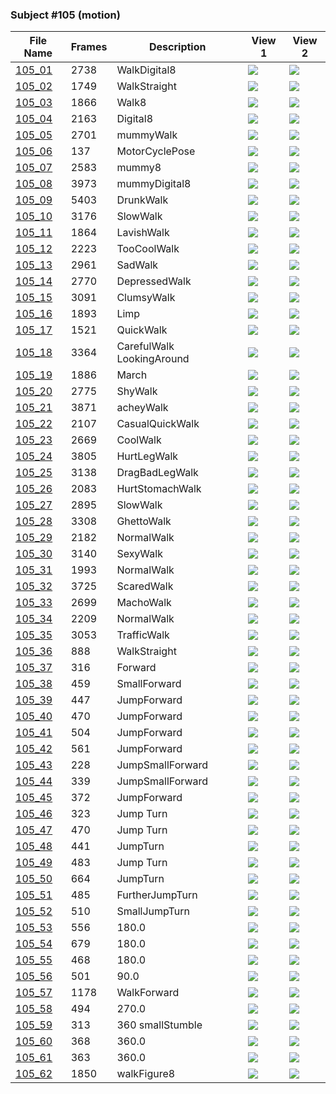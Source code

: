 ### Subject #105 (motion)
|File Name|Frames|Description|View 1|View 2|
|-|-|-|-|-|
|[105_01](https://github.com/Shriinivas/cmubvh/raw/main/Sequence-102-111/105/Data/105_01.zip)|2738|WalkDigital8|<img src="https://github.com/Shriinivas/cmubvhgifs/blob/main/Sequence-102-111/105/105_01_0.gif"/>|<img src="https://github.com/Shriinivas/cmubvhgifs/blob/main/Sequence-102-111/105/105_01_1.gif"/>|
|[105_02](https://github.com/Shriinivas/cmubvh/raw/main/Sequence-102-111/105/Data/105_02.zip)|1749|WalkStraight|<img src="https://github.com/Shriinivas/cmubvhgifs/blob/main/Sequence-102-111/105/105_02_0.gif"/>|<img src="https://github.com/Shriinivas/cmubvhgifs/blob/main/Sequence-102-111/105/105_02_1.gif"/>|
|[105_03](https://github.com/Shriinivas/cmubvh/raw/main/Sequence-102-111/105/Data/105_03.zip)|1866|Walk8|<img src="https://github.com/Shriinivas/cmubvhgifs/blob/main/Sequence-102-111/105/105_03_0.gif"/>|<img src="https://github.com/Shriinivas/cmubvhgifs/blob/main/Sequence-102-111/105/105_03_1.gif"/>|
|[105_04](https://github.com/Shriinivas/cmubvh/raw/main/Sequence-102-111/105/Data/105_04.zip)|2163|Digital8|<img src="https://github.com/Shriinivas/cmubvhgifs/blob/main/Sequence-102-111/105/105_04_0.gif"/>|<img src="https://github.com/Shriinivas/cmubvhgifs/blob/main/Sequence-102-111/105/105_04_1.gif"/>|
|[105_05](https://github.com/Shriinivas/cmubvh/raw/main/Sequence-102-111/105/Data/105_05.zip)|2701|mummyWalk|<img src="https://github.com/Shriinivas/cmubvhgifs/blob/main/Sequence-102-111/105/105_05_0.gif"/>|<img src="https://github.com/Shriinivas/cmubvhgifs/blob/main/Sequence-102-111/105/105_05_1.gif"/>|
|[105_06](https://github.com/Shriinivas/cmubvh/raw/main/Sequence-102-111/105/Data/105_06.zip)|137|MotorCyclePose|<img src="https://github.com/Shriinivas/cmubvhgifs/blob/main/Sequence-102-111/105/105_06_0.gif"/>|<img src="https://github.com/Shriinivas/cmubvhgifs/blob/main/Sequence-102-111/105/105_06_1.gif"/>|
|[105_07](https://github.com/Shriinivas/cmubvh/raw/main/Sequence-102-111/105/Data/105_07.zip)|2583|mummy8|<img src="https://github.com/Shriinivas/cmubvhgifs/blob/main/Sequence-102-111/105/105_07_0.gif"/>|<img src="https://github.com/Shriinivas/cmubvhgifs/blob/main/Sequence-102-111/105/105_07_1.gif"/>|
|[105_08](https://github.com/Shriinivas/cmubvh/raw/main/Sequence-102-111/105/Data/105_08.zip)|3973|mummyDigital8|<img src="https://github.com/Shriinivas/cmubvhgifs/blob/main/Sequence-102-111/105/105_08_0.gif"/>|<img src="https://github.com/Shriinivas/cmubvhgifs/blob/main/Sequence-102-111/105/105_08_1.gif"/>|
|[105_09](https://github.com/Shriinivas/cmubvh/raw/main/Sequence-102-111/105/Data/105_09.zip)|5403|DrunkWalk|<img src="https://github.com/Shriinivas/cmubvhgifs/blob/main/Sequence-102-111/105/105_09_0.gif"/>|<img src="https://github.com/Shriinivas/cmubvhgifs/blob/main/Sequence-102-111/105/105_09_1.gif"/>|
|[105_10](https://github.com/Shriinivas/cmubvh/raw/main/Sequence-102-111/105/Data/105_10.zip)|3176|SlowWalk|<img src="https://github.com/Shriinivas/cmubvhgifs/blob/main/Sequence-102-111/105/105_10_0.gif"/>|<img src="https://github.com/Shriinivas/cmubvhgifs/blob/main/Sequence-102-111/105/105_10_1.gif"/>|
|[105_11](https://github.com/Shriinivas/cmubvh/raw/main/Sequence-102-111/105/Data/105_11.zip)|1864|LavishWalk|<img src="https://github.com/Shriinivas/cmubvhgifs/blob/main/Sequence-102-111/105/105_11_0.gif"/>|<img src="https://github.com/Shriinivas/cmubvhgifs/blob/main/Sequence-102-111/105/105_11_1.gif"/>|
|[105_12](https://github.com/Shriinivas/cmubvh/raw/main/Sequence-102-111/105/Data/105_12.zip)|2223|TooCoolWalk|<img src="https://github.com/Shriinivas/cmubvhgifs/blob/main/Sequence-102-111/105/105_12_0.gif"/>|<img src="https://github.com/Shriinivas/cmubvhgifs/blob/main/Sequence-102-111/105/105_12_1.gif"/>|
|[105_13](https://github.com/Shriinivas/cmubvh/raw/main/Sequence-102-111/105/Data/105_13.zip)|2961|SadWalk|<img src="https://github.com/Shriinivas/cmubvhgifs/blob/main/Sequence-102-111/105/105_13_0.gif"/>|<img src="https://github.com/Shriinivas/cmubvhgifs/blob/main/Sequence-102-111/105/105_13_1.gif"/>|
|[105_14](https://github.com/Shriinivas/cmubvh/raw/main/Sequence-102-111/105/Data/105_14.zip)|2770|DepressedWalk|<img src="https://github.com/Shriinivas/cmubvhgifs/blob/main/Sequence-102-111/105/105_14_0.gif"/>|<img src="https://github.com/Shriinivas/cmubvhgifs/blob/main/Sequence-102-111/105/105_14_1.gif"/>|
|[105_15](https://github.com/Shriinivas/cmubvh/raw/main/Sequence-102-111/105/Data/105_15.zip)|3091|ClumsyWalk|<img src="https://github.com/Shriinivas/cmubvhgifs/blob/main/Sequence-102-111/105/105_15_0.gif"/>|<img src="https://github.com/Shriinivas/cmubvhgifs/blob/main/Sequence-102-111/105/105_15_1.gif"/>|
|[105_16](https://github.com/Shriinivas/cmubvh/raw/main/Sequence-102-111/105/Data/105_16.zip)|1893|Limp|<img src="https://github.com/Shriinivas/cmubvhgifs/blob/main/Sequence-102-111/105/105_16_0.gif"/>|<img src="https://github.com/Shriinivas/cmubvhgifs/blob/main/Sequence-102-111/105/105_16_1.gif"/>|
|[105_17](https://github.com/Shriinivas/cmubvh/raw/main/Sequence-102-111/105/Data/105_17.zip)|1521|QuickWalk|<img src="https://github.com/Shriinivas/cmubvhgifs/blob/main/Sequence-102-111/105/105_17_0.gif"/>|<img src="https://github.com/Shriinivas/cmubvhgifs/blob/main/Sequence-102-111/105/105_17_1.gif"/>|
|[105_18](https://github.com/Shriinivas/cmubvh/raw/main/Sequence-102-111/105/Data/105_18.zip)|3364|CarefulWalk LookingAround|<img src="https://github.com/Shriinivas/cmubvhgifs/blob/main/Sequence-102-111/105/105_18_0.gif"/>|<img src="https://github.com/Shriinivas/cmubvhgifs/blob/main/Sequence-102-111/105/105_18_1.gif"/>|
|[105_19](https://github.com/Shriinivas/cmubvh/raw/main/Sequence-102-111/105/Data/105_19.zip)|1886|March|<img src="https://github.com/Shriinivas/cmubvhgifs/blob/main/Sequence-102-111/105/105_19_0.gif"/>|<img src="https://github.com/Shriinivas/cmubvhgifs/blob/main/Sequence-102-111/105/105_19_1.gif"/>|
|[105_20](https://github.com/Shriinivas/cmubvh/raw/main/Sequence-102-111/105/Data/105_20.zip)|2775|ShyWalk|<img src="https://github.com/Shriinivas/cmubvhgifs/blob/main/Sequence-102-111/105/105_20_0.gif"/>|<img src="https://github.com/Shriinivas/cmubvhgifs/blob/main/Sequence-102-111/105/105_20_1.gif"/>|
|[105_21](https://github.com/Shriinivas/cmubvh/raw/main/Sequence-102-111/105/Data/105_21.zip)|3871|acheyWalk|<img src="https://github.com/Shriinivas/cmubvhgifs/blob/main/Sequence-102-111/105/105_21_0.gif"/>|<img src="https://github.com/Shriinivas/cmubvhgifs/blob/main/Sequence-102-111/105/105_21_1.gif"/>|
|[105_22](https://github.com/Shriinivas/cmubvh/raw/main/Sequence-102-111/105/Data/105_22.zip)|2107|CasualQuickWalk|<img src="https://github.com/Shriinivas/cmubvhgifs/blob/main/Sequence-102-111/105/105_22_0.gif"/>|<img src="https://github.com/Shriinivas/cmubvhgifs/blob/main/Sequence-102-111/105/105_22_1.gif"/>|
|[105_23](https://github.com/Shriinivas/cmubvh/raw/main/Sequence-102-111/105/Data/105_23.zip)|2669|CoolWalk|<img src="https://github.com/Shriinivas/cmubvhgifs/blob/main/Sequence-102-111/105/105_23_0.gif"/>|<img src="https://github.com/Shriinivas/cmubvhgifs/blob/main/Sequence-102-111/105/105_23_1.gif"/>|
|[105_24](https://github.com/Shriinivas/cmubvh/raw/main/Sequence-102-111/105/Data/105_24.zip)|3805|HurtLegWalk|<img src="https://github.com/Shriinivas/cmubvhgifs/blob/main/Sequence-102-111/105/105_24_0.gif"/>|<img src="https://github.com/Shriinivas/cmubvhgifs/blob/main/Sequence-102-111/105/105_24_1.gif"/>|
|[105_25](https://github.com/Shriinivas/cmubvh/raw/main/Sequence-102-111/105/Data/105_25.zip)|3138|DragBadLegWalk|<img src="https://github.com/Shriinivas/cmubvhgifs/blob/main/Sequence-102-111/105/105_25_0.gif"/>|<img src="https://github.com/Shriinivas/cmubvhgifs/blob/main/Sequence-102-111/105/105_25_1.gif"/>|
|[105_26](https://github.com/Shriinivas/cmubvh/raw/main/Sequence-102-111/105/Data/105_26.zip)|2083|HurtStomachWalk|<img src="https://github.com/Shriinivas/cmubvhgifs/blob/main/Sequence-102-111/105/105_26_0.gif"/>|<img src="https://github.com/Shriinivas/cmubvhgifs/blob/main/Sequence-102-111/105/105_26_1.gif"/>|
|[105_27](https://github.com/Shriinivas/cmubvh/raw/main/Sequence-102-111/105/Data/105_27.zip)|2895|SlowWalk|<img src="https://github.com/Shriinivas/cmubvhgifs/blob/main/Sequence-102-111/105/105_27_0.gif"/>|<img src="https://github.com/Shriinivas/cmubvhgifs/blob/main/Sequence-102-111/105/105_27_1.gif"/>|
|[105_28](https://github.com/Shriinivas/cmubvh/raw/main/Sequence-102-111/105/Data/105_28.zip)|3308|GhettoWalk|<img src="https://github.com/Shriinivas/cmubvhgifs/blob/main/Sequence-102-111/105/105_28_0.gif"/>|<img src="https://github.com/Shriinivas/cmubvhgifs/blob/main/Sequence-102-111/105/105_28_1.gif"/>|
|[105_29](https://github.com/Shriinivas/cmubvh/raw/main/Sequence-102-111/105/Data/105_29.zip)|2182|NormalWalk|<img src="https://github.com/Shriinivas/cmubvhgifs/blob/main/Sequence-102-111/105/105_29_0.gif"/>|<img src="https://github.com/Shriinivas/cmubvhgifs/blob/main/Sequence-102-111/105/105_29_1.gif"/>|
|[105_30](https://github.com/Shriinivas/cmubvh/raw/main/Sequence-102-111/105/Data/105_30.zip)|3140|SexyWalk|<img src="https://github.com/Shriinivas/cmubvhgifs/blob/main/Sequence-102-111/105/105_30_0.gif"/>|<img src="https://github.com/Shriinivas/cmubvhgifs/blob/main/Sequence-102-111/105/105_30_1.gif"/>|
|[105_31](https://github.com/Shriinivas/cmubvh/raw/main/Sequence-102-111/105/Data/105_31.zip)|1993|NormalWalk|<img src="https://github.com/Shriinivas/cmubvhgifs/blob/main/Sequence-102-111/105/105_31_0.gif"/>|<img src="https://github.com/Shriinivas/cmubvhgifs/blob/main/Sequence-102-111/105/105_31_1.gif"/>|
|[105_32](https://github.com/Shriinivas/cmubvh/raw/main/Sequence-102-111/105/Data/105_32.zip)|3725|ScaredWalk|<img src="https://github.com/Shriinivas/cmubvhgifs/blob/main/Sequence-102-111/105/105_32_0.gif"/>|<img src="https://github.com/Shriinivas/cmubvhgifs/blob/main/Sequence-102-111/105/105_32_1.gif"/>|
|[105_33](https://github.com/Shriinivas/cmubvh/raw/main/Sequence-102-111/105/Data/105_33.zip)|2699|MachoWalk|<img src="https://github.com/Shriinivas/cmubvhgifs/blob/main/Sequence-102-111/105/105_33_0.gif"/>|<img src="https://github.com/Shriinivas/cmubvhgifs/blob/main/Sequence-102-111/105/105_33_1.gif"/>|
|[105_34](https://github.com/Shriinivas/cmubvh/raw/main/Sequence-102-111/105/Data/105_34.zip)|2209|NormalWalk|<img src="https://github.com/Shriinivas/cmubvhgifs/blob/main/Sequence-102-111/105/105_34_0.gif"/>|<img src="https://github.com/Shriinivas/cmubvhgifs/blob/main/Sequence-102-111/105/105_34_1.gif"/>|
|[105_35](https://github.com/Shriinivas/cmubvh/raw/main/Sequence-102-111/105/Data/105_35.zip)|3053|TrafficWalk|<img src="https://github.com/Shriinivas/cmubvhgifs/blob/main/Sequence-102-111/105/105_35_0.gif"/>|<img src="https://github.com/Shriinivas/cmubvhgifs/blob/main/Sequence-102-111/105/105_35_1.gif"/>|
|[105_36](https://github.com/Shriinivas/cmubvh/raw/main/Sequence-102-111/105/Data/105_36.zip)|888|WalkStraight|<img src="https://github.com/Shriinivas/cmubvhgifs/blob/main/Sequence-102-111/105/105_36_0.gif"/>|<img src="https://github.com/Shriinivas/cmubvhgifs/blob/main/Sequence-102-111/105/105_36_1.gif"/>|
|[105_37](https://github.com/Shriinivas/cmubvh/raw/main/Sequence-102-111/105/Data/105_37.zip)|316|Forward|<img src="https://github.com/Shriinivas/cmubvhgifs/blob/main/Sequence-102-111/105/105_37_0.gif"/>|<img src="https://github.com/Shriinivas/cmubvhgifs/blob/main/Sequence-102-111/105/105_37_1.gif"/>|
|[105_38](https://github.com/Shriinivas/cmubvh/raw/main/Sequence-102-111/105/Data/105_38.zip)|459|SmallForward|<img src="https://github.com/Shriinivas/cmubvhgifs/blob/main/Sequence-102-111/105/105_38_0.gif"/>|<img src="https://github.com/Shriinivas/cmubvhgifs/blob/main/Sequence-102-111/105/105_38_1.gif"/>|
|[105_39](https://github.com/Shriinivas/cmubvh/raw/main/Sequence-102-111/105/Data/105_39.zip)|447|JumpForward|<img src="https://github.com/Shriinivas/cmubvhgifs/blob/main/Sequence-102-111/105/105_39_0.gif"/>|<img src="https://github.com/Shriinivas/cmubvhgifs/blob/main/Sequence-102-111/105/105_39_1.gif"/>|
|[105_40](https://github.com/Shriinivas/cmubvh/raw/main/Sequence-102-111/105/Data/105_40.zip)|470|JumpForward|<img src="https://github.com/Shriinivas/cmubvhgifs/blob/main/Sequence-102-111/105/105_40_0.gif"/>|<img src="https://github.com/Shriinivas/cmubvhgifs/blob/main/Sequence-102-111/105/105_40_1.gif"/>|
|[105_41](https://github.com/Shriinivas/cmubvh/raw/main/Sequence-102-111/105/Data/105_41.zip)|504|JumpForward|<img src="https://github.com/Shriinivas/cmubvhgifs/blob/main/Sequence-102-111/105/105_41_0.gif"/>|<img src="https://github.com/Shriinivas/cmubvhgifs/blob/main/Sequence-102-111/105/105_41_1.gif"/>|
|[105_42](https://github.com/Shriinivas/cmubvh/raw/main/Sequence-102-111/105/Data/105_42.zip)|561|JumpForward|<img src="https://github.com/Shriinivas/cmubvhgifs/blob/main/Sequence-102-111/105/105_42_0.gif"/>|<img src="https://github.com/Shriinivas/cmubvhgifs/blob/main/Sequence-102-111/105/105_42_1.gif"/>|
|[105_43](https://github.com/Shriinivas/cmubvh/raw/main/Sequence-102-111/105/Data/105_43.zip)|228|JumpSmallForward|<img src="https://github.com/Shriinivas/cmubvhgifs/blob/main/Sequence-102-111/105/105_43_0.gif"/>|<img src="https://github.com/Shriinivas/cmubvhgifs/blob/main/Sequence-102-111/105/105_43_1.gif"/>|
|[105_44](https://github.com/Shriinivas/cmubvh/raw/main/Sequence-102-111/105/Data/105_44.zip)|339|JumpSmallForward|<img src="https://github.com/Shriinivas/cmubvhgifs/blob/main/Sequence-102-111/105/105_44_0.gif"/>|<img src="https://github.com/Shriinivas/cmubvhgifs/blob/main/Sequence-102-111/105/105_44_1.gif"/>|
|[105_45](https://github.com/Shriinivas/cmubvh/raw/main/Sequence-102-111/105/Data/105_45.zip)|372|JumpForward|<img src="https://github.com/Shriinivas/cmubvhgifs/blob/main/Sequence-102-111/105/105_45_0.gif"/>|<img src="https://github.com/Shriinivas/cmubvhgifs/blob/main/Sequence-102-111/105/105_45_1.gif"/>|
|[105_46](https://github.com/Shriinivas/cmubvh/raw/main/Sequence-102-111/105/Data/105_46.zip)|323|Jump Turn|<img src="https://github.com/Shriinivas/cmubvhgifs/blob/main/Sequence-102-111/105/105_46_0.gif"/>|<img src="https://github.com/Shriinivas/cmubvhgifs/blob/main/Sequence-102-111/105/105_46_1.gif"/>|
|[105_47](https://github.com/Shriinivas/cmubvh/raw/main/Sequence-102-111/105/Data/105_47.zip)|470|Jump Turn|<img src="https://github.com/Shriinivas/cmubvhgifs/blob/main/Sequence-102-111/105/105_47_0.gif"/>|<img src="https://github.com/Shriinivas/cmubvhgifs/blob/main/Sequence-102-111/105/105_47_1.gif"/>|
|[105_48](https://github.com/Shriinivas/cmubvh/raw/main/Sequence-102-111/105/Data/105_48.zip)|441|JumpTurn|<img src="https://github.com/Shriinivas/cmubvhgifs/blob/main/Sequence-102-111/105/105_48_0.gif"/>|<img src="https://github.com/Shriinivas/cmubvhgifs/blob/main/Sequence-102-111/105/105_48_1.gif"/>|
|[105_49](https://github.com/Shriinivas/cmubvh/raw/main/Sequence-102-111/105/Data/105_49.zip)|483|Jump Turn|<img src="https://github.com/Shriinivas/cmubvhgifs/blob/main/Sequence-102-111/105/105_49_0.gif"/>|<img src="https://github.com/Shriinivas/cmubvhgifs/blob/main/Sequence-102-111/105/105_49_1.gif"/>|
|[105_50](https://github.com/Shriinivas/cmubvh/raw/main/Sequence-102-111/105/Data/105_50.zip)|664|JumpTurn|<img src="https://github.com/Shriinivas/cmubvhgifs/blob/main/Sequence-102-111/105/105_50_0.gif"/>|<img src="https://github.com/Shriinivas/cmubvhgifs/blob/main/Sequence-102-111/105/105_50_1.gif"/>|
|[105_51](https://github.com/Shriinivas/cmubvh/raw/main/Sequence-102-111/105/Data/105_51.zip)|485|FurtherJumpTurn|<img src="https://github.com/Shriinivas/cmubvhgifs/blob/main/Sequence-102-111/105/105_51_0.gif"/>|<img src="https://github.com/Shriinivas/cmubvhgifs/blob/main/Sequence-102-111/105/105_51_1.gif"/>|
|[105_52](https://github.com/Shriinivas/cmubvh/raw/main/Sequence-102-111/105/Data/105_52.zip)|510|SmallJumpTurn|<img src="https://github.com/Shriinivas/cmubvhgifs/blob/main/Sequence-102-111/105/105_52_0.gif"/>|<img src="https://github.com/Shriinivas/cmubvhgifs/blob/main/Sequence-102-111/105/105_52_1.gif"/>|
|[105_53](https://github.com/Shriinivas/cmubvh/raw/main/Sequence-102-111/105/Data/105_53.zip)|556|180.0|<img src="https://github.com/Shriinivas/cmubvhgifs/blob/main/Sequence-102-111/105/105_53_0.gif"/>|<img src="https://github.com/Shriinivas/cmubvhgifs/blob/main/Sequence-102-111/105/105_53_1.gif"/>|
|[105_54](https://github.com/Shriinivas/cmubvh/raw/main/Sequence-102-111/105/Data/105_54.zip)|679|180.0|<img src="https://github.com/Shriinivas/cmubvhgifs/blob/main/Sequence-102-111/105/105_54_0.gif"/>|<img src="https://github.com/Shriinivas/cmubvhgifs/blob/main/Sequence-102-111/105/105_54_1.gif"/>|
|[105_55](https://github.com/Shriinivas/cmubvh/raw/main/Sequence-102-111/105/Data/105_55.zip)|468|180.0|<img src="https://github.com/Shriinivas/cmubvhgifs/blob/main/Sequence-102-111/105/105_55_0.gif"/>|<img src="https://github.com/Shriinivas/cmubvhgifs/blob/main/Sequence-102-111/105/105_55_1.gif"/>|
|[105_56](https://github.com/Shriinivas/cmubvh/raw/main/Sequence-102-111/105/Data/105_56.zip)|501|90.0|<img src="https://github.com/Shriinivas/cmubvhgifs/blob/main/Sequence-102-111/105/105_56_0.gif"/>|<img src="https://github.com/Shriinivas/cmubvhgifs/blob/main/Sequence-102-111/105/105_56_1.gif"/>|
|[105_57](https://github.com/Shriinivas/cmubvh/raw/main/Sequence-102-111/105/Data/105_57.zip)|1178|WalkForward|<img src="https://github.com/Shriinivas/cmubvhgifs/blob/main/Sequence-102-111/105/105_57_0.gif"/>|<img src="https://github.com/Shriinivas/cmubvhgifs/blob/main/Sequence-102-111/105/105_57_1.gif"/>|
|[105_58](https://github.com/Shriinivas/cmubvh/raw/main/Sequence-102-111/105/Data/105_58.zip)|494|270.0|<img src="https://github.com/Shriinivas/cmubvhgifs/blob/main/Sequence-102-111/105/105_58_0.gif"/>|<img src="https://github.com/Shriinivas/cmubvhgifs/blob/main/Sequence-102-111/105/105_58_1.gif"/>|
|[105_59](https://github.com/Shriinivas/cmubvh/raw/main/Sequence-102-111/105/Data/105_59.zip)|313|360 smallStumble|<img src="https://github.com/Shriinivas/cmubvhgifs/blob/main/Sequence-102-111/105/105_59_0.gif"/>|<img src="https://github.com/Shriinivas/cmubvhgifs/blob/main/Sequence-102-111/105/105_59_1.gif"/>|
|[105_60](https://github.com/Shriinivas/cmubvh/raw/main/Sequence-102-111/105/Data/105_60.zip)|368|360.0|<img src="https://github.com/Shriinivas/cmubvhgifs/blob/main/Sequence-102-111/105/105_60_0.gif"/>|<img src="https://github.com/Shriinivas/cmubvhgifs/blob/main/Sequence-102-111/105/105_60_1.gif"/>|
|[105_61](https://github.com/Shriinivas/cmubvh/raw/main/Sequence-102-111/105/Data/105_61.zip)|363|360.0|<img src="https://github.com/Shriinivas/cmubvhgifs/blob/main/Sequence-102-111/105/105_61_0.gif"/>|<img src="https://github.com/Shriinivas/cmubvhgifs/blob/main/Sequence-102-111/105/105_61_1.gif"/>|
|[105_62](https://github.com/Shriinivas/cmubvh/raw/main/Sequence-102-111/105/Data/105_62.zip)|1850|walkFigure8|<img src="https://github.com/Shriinivas/cmubvhgifs/blob/main/Sequence-102-111/105/105_62_0.gif"/>|<img src="https://github.com/Shriinivas/cmubvhgifs/blob/main/Sequence-102-111/105/105_62_1.gif"/>|
